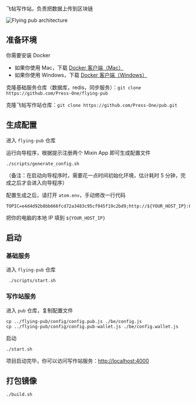 飞帖写作站，负责把数据上传到区块链

![Flying pub architecture](https://xue-images.pek3b.qingstor.com/213-pub.png)

## 准备环境

你需要安装 Docker

- 如果你使用 Mac，下载 [Docker 客户端（Mac）](https://docs.docker.com/docker-for-mac/install/)
- 如果你使用 Windows，下载 [Docker 客户端（Windows）](https://docs.docker.com/docker-for-windows/install/)

克隆基础服务仓库（数据库，redis，同步服务）：`git clone https://github.com/Press-One/flying-pub`

克隆飞帖写作站仓库：`git clone https://github.com/Press-One/pub.git`

## 生成配置

进入 `flying-pub` 仓库

运行向导程序，根据提示注册两个 Mixin App 即可生成配置文件

```
./scripts/generate_config.sh
```

（备注：在启动向导程序时，需要花一点时间初始化环境，估计耗时 5 分钟，完成之后才会进入向导程序）

配置生成之后，请打开 `atom.env`，手动修改一行代码

```
TOPIC=e4d4d92b8bb666fcd72a3483c95cf945f19c2bd9;http://${YOUR_HOST_IP}:8000/api/webhook/medium
```

把你的电脑的本地 IP 填到 `${YOUR_HOST_IP}`

## 启动

### 基础服务

进入 `flying-pub` 仓库

```
 ./scripts/start.sh
```

### 写作站服务

进入 `pub` 仓库，复制配置文件

```
cp ../flying-pub/config/config.pub.js ./be/config.js
cp ../flying-pub/config/config.pub-wallet.js ./be/config.wallet.js
```

启动

```
./start.sh
```

项目启动完毕，你可以访问写作站服务：[http://localhost:4000](http://localhost:4000)

## 打包镜像

```
./build.sh
```
